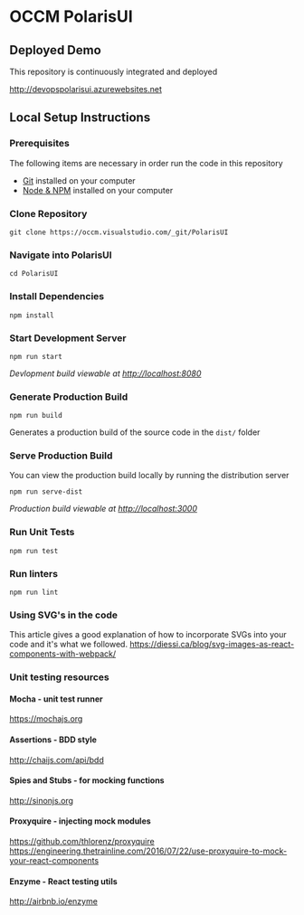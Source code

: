 # OCCM PolarisUI

## Deployed Demo

This repository is continuously integrated and deployed

http://devopspolarisui.azurewebsites.net

## Local Setup Instructions

### Prerequisites

The following items are necessary in order run the code in this repository
- [Git](http://git-scm.com) installed on your computer
- [Node & NPM](http://nodejs.org) installed on your computer

### Clone Repository
```
git clone https://occm.visualstudio.com/_git/PolarisUI
```

### Navigate into PolarisUI

```
cd PolarisUI
```

### Install Dependencies
```
npm install
```

### Start Development Server
```
npm run start
```

*Devlopment build viewable at [http://localhost:8080](http://localhost:8080)*

### Generate Production Build
```
npm run build
```

Generates a production build of the source code in the `dist/` folder

### Serve Production Build

You can view the production build locally by running the distribution server

```
npm run serve-dist
```

*Production build viewable at [http://localhost:3000](http://localhost:3000)*

### Run Unit Tests
```
npm run test
```

### Run linters
```
npm run lint
```

### Using SVG's in the code

This article gives a good explanation of how to incorporate SVGs into your code and it's what we followed.
https://diessi.ca/blog/svg-images-as-react-components-with-webpack/

### Unit testing resources

#### Mocha - unit test runner
https://mochajs.org

#### Assertions - BDD style
http://chaijs.com/api/bdd

#### Spies and Stubs - for mocking functions
http://sinonjs.org

#### Proxyquire - injecting mock modules
https://github.com/thlorenz/proxyquire
https://engineering.thetrainline.com/2016/07/22/use-proxyquire-to-mock-your-react-components

#### Enzyme - React testing utils
http://airbnb.io/enzyme
